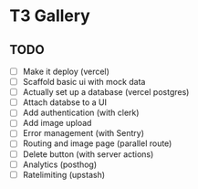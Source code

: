 # T3 Gallery

## TODO

- [ ] Make it deploy (vercel)
- [ ] Scaffold basic ui with mock data
- [ ] Actually set up a database (vercel postgres)
- [ ] Attach databse to a UI
- [ ] Add authentication (with clerk)
- [ ] Add image upload
- [ ] Error management (with Sentry)
- [ ] Routing and image page (parallel route)
- [ ] Delete button (with server actions)
- [ ] Analytics (posthog)
- [ ] Ratelimiting (upstash)

